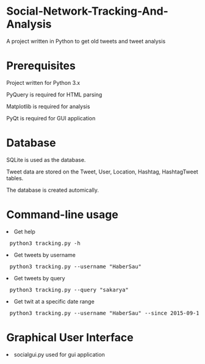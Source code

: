 # Social-Network-Tracking-And-Analysis

A project written in Python to get old tweets and tweet analysis

# Prerequisites

Project written for Python 3.x 

PyQuery is required for HTML parsing

Matplotlib is required for analysis

PyQt is required for GUI application

# Database

SQLite is used as the database.

Tweet data are stored on the Tweet, User, Location, Hashtag, HashtagTweet tables.

The database is created automically.

# Command-line usage

<li>Get help</li>

<pre> python3 tracking.py -h </pre>

<li>Get tweets by username </li>

<pre> python3 tracking.py --username "HaberSau" </pre>

<li>Get tweets by query</li>

<pre> python3 tracking.py --query "sakarya" </pre>

<li>Get twit at a specific date range</li>

<pre> python3 tracking.py --username "HaberSau" --since 2015-09-10 --until 2015-09-12 --maxtweets 10 </pre>

# Graphical User Interface

<li> socialgui.py used for gui application</li>
